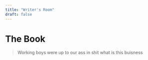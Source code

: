 ```yaml
---
title: "Writer's Room"
draft: false
---
```


# The Book

> Working boys were up to our ass in shit
> what is this buisness